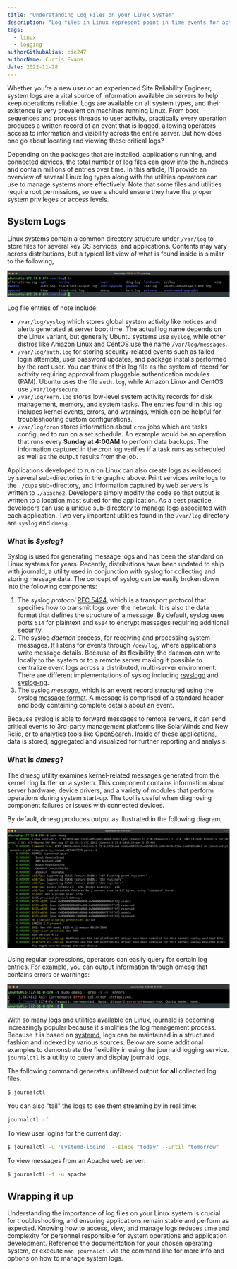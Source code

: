 ```yaml
---
title: "Understanding Log Files on your Linux System"
description: "Log files in Linux represent point in time events for activity related to the OS, system devices, and applications running on the system. Learn how to leverage logs to troubleshoot issues, debug applications, and keep servers reliable at all times."
tags:
  - linux
  - logging
authorGithubAlias: cie247
authorName: Curtis Evans
date: 2022-11-28
---
```


Whether you’re a new user or an experienced Site Reliability Engineer, system logs are a vital source of information available on servers to help keep operations reliable. Logs are available on all system types, and their existence is very prevalent on machines running Linux. From boot sequences and process threads to user activity, practically every operation produces a written record of an event that is logged, allowing operators access to information and visibility across the entire server. But how does one go about locating and viewing these critical logs?

Depending on the packages that are installed, applications running, and connected devices, the total number of log files can grow into the hundreds and contain millions of entries over time. In this article, I’ll provide an overview of several Linux log types along with the utilities operators can use to manage systems more effectively. Note that some files and utilities require root permissions, so users should ensure they have the proper system privileges or access levels.

## System Logs

Linux systems contain a common directory structure under `/var/log` to store files for several key OS services, and applications. Contents may vary across distributions, but a typical list view of what is found inside is similar to the following,

![Command output for listing /var/log directory](images/var-log-output-linux-log-files.png "Contents of /var/log directory")

Log file entries of note include:

- `/var/log/syslog` which stores global system activity like notices and alerts generated at server boot time. The actual log name depends on the Linux variant, but generally Ubuntu systems use `syslog`, while other distros like Amazon Linux and CentOS use the name `/var/log/messages`.
- `/var/log/auth.log` for storing security-related events such as failed login attempts, user password updates, and package installs performed by the root user. You can think of this log file as the system of record for activity requiring approval from pluggable authentication modules (PAM). Ubuntu uses the file `auth.log`, while Amazon Linux and CentOS use `/var/log/secure`.
- `/var/log/kern.log` stores low-level system activity records for disk management, memory, and system tasks. The entries found in this log includes kernel events, errors, and warnings, which can be helpful for troubleshooting custom configurations.
- `/var/log/cron` stores information about `cron` jobs which are tasks configured to run on a set schedule. An example would be an operation that runs every **Sunday at 4:00AM** to perform data backups. The information captured in the cron log verifies if a task runs as scheduled as well as the output results from the job.

Applications developed to run on Linux can also create logs as evidenced by several sub-directories in the graphic above. Print services write logs to the `./cups` sub-directory, and information captured by web servers is written to `./apache2`. Developers simply modify the code so that output is written to a location most suited for the application. As a best practice, developers can use a unique sub-directory to manage logs associated with each application. Two very important utilities found in the `/var/log` directory are `syslog` and `dmesg`.

### What is *Syslog*?

Syslog is used for generating message logs and has been the standard on Linux systems for years. Recently, distributions have been updated to ship with journald, a utility used in conjunction with syslog for collecting and storing message data. The concept of syslog can be easily broken down into the following components:

1. The syslog *protocol* [RFC 5424](https://tools.ietf.org/html/rfc5424), which is a transport protocol that specifies how to transmit logs over the network. It is also the data format that defines the structure of a message. By default, syslog uses ports `514` for plaintext and `6514` to encrypt messages requiring additional security.
2. The syslog *daemon* process, for receiving and processing system messages. It listens for events through `/dev/log`, where applications write message details. Because of its flexibility, the daemon can write locally to the system or to a remote server making it possible to centralize event logs across a distributed, multi-server environment. There are different implementations of syslog including [rsyslogd](https://www.rsyslog.com/) and [syslog-ng](https://www.syslog-ng.com/).
3. The syslog _message_, which is an event record structured using the syslog [message format](https://tools.ietf.org/html/rfc5424#section-6). A message is comprised of a standard header and body containing complete details about an event.

Because syslog is able to forward messages to remote servers, it can send critical events to 3rd-party management platforms like SolarWinds and New Relic, or to analytics tools like OpenSearch. Inside of these applications, data is stored, aggregated and visualized for further reporting and analysis.

### What is *dmesg*?

The dmesg utility examines kernel-related messages generated from the kernel ring buffer on a system. This component contains information about server hardware, device drivers, and a variety of modules that perform operations during system start-up. The tool is useful when diagnosing component failures or issues with connected devices.

By default, dmesg produces output as illustrated in the following diagram,

![Output from dmesg command](images/dmesg-output-linux-log-files.png "Output from dmesg command")

Using regular expressions, operators can easily query for certain log entries. For example, you can output information through dmesg that contains errors or warnings:

![Error output from dmesg command](images/dmesg-output-error-linux-log-files.png "Error output from dmesg command")

With so many logs and utilities available on Linux, journald is becoming increasingly popular because it simplifies the log management process. Because it is based on [systemd](https://en.wikipedia.org/wiki/Systemd), logs can be maintained in a structured fashion and indexed by various sources. Below are some additional examples to demonstrate the flexibility in using the journald logging service. `journalctl` is a utility to query and display journald logs.

The following command generates unfiltered output for **all** collected log files:

```bash
$ journalctl
```

You can also "tail" the logs to see them streaming by in real time:

```bash
journalctl -f
```

To view user logins for the current day:

```bash
$ journalctl -u 'systemd-logind' --since "today" --until "tomorrow"
```

To view messages from an Apache web server:

```bash
$ journalctl -f -u apache
```

## Wrapping it up

Understanding the importance of log files on your Linux system is crucial for troubleshooting, and ensuring applications remain stable and perform as expected. Knowing how to access, view, and manage logs reduces time and complexity for personnel responsible for system operations and application development. Reference the documentation for your chosen operating system, or execute `man journalctl` via the command line for more info and options on how to manage system logs.
